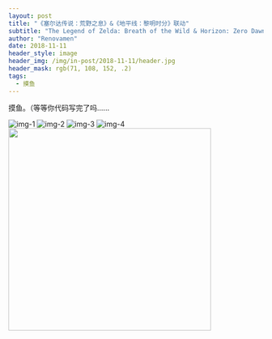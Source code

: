```yaml
---
layout: post
title: "《塞尔达传说：荒野之息》&《地平线：黎明时分》联动"
subtitle: "The Legend of Zelda: Breath of the Wild & Horizon: Zero Dawn"
author: "Renovamen"
date: 2018-11-11
header_style: image
header_img: /img/in-post/2018-11-11/header.jpg
header_mask: rgb(71, 108, 152, .2)
tags:
  - 摸鱼
---
```


摸鱼。（等等你代码写完了吗......

<!-- more -->

![img-1](~public/img/in-post/2018-11-11/1.jpg)
![img-2](~public/img/in-post/2018-11-11/2.jpg)
![img-3](~public/img/in-post/2018-11-11/3.jpg)
![img-4](~public/img/in-post/2018-11-11/4.jpg)
<img src="~public/img/in-post/2018-11-11/5.jpg" width="400px" />
